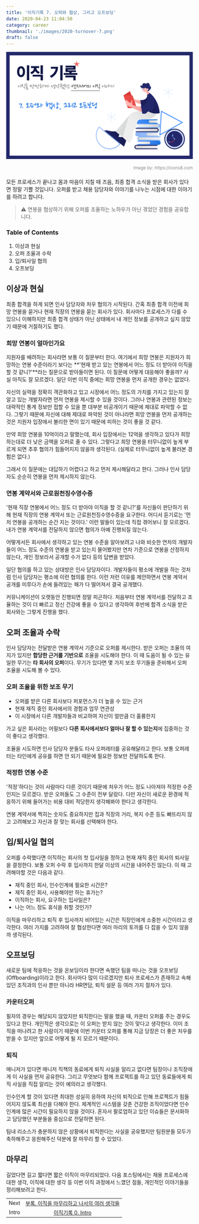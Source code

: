 ```yaml
---
title: '이직기록 7. 오퍼와 협상, 그리고 오프보딩'
date: 2020-04-23 11:04:50
category: career
thumbnail: './images/2020-turnover-7.png'
draft: false
---
```


![2020-turnover-7](./images/2020-turnover-7.png)

<div style="opacity: 0.5" align="right">
    <sup>Image by: <a>https://icons8.com</a></sup>
</div>

모든 프로세스가 끝나고 몸과 마음이 지칠 때 즈음, 최종 합격 소식을 받은 회사가 있다면 정말 기쁠 것입니다. 오퍼를 받고 채용 담당자와 이야기를 나누는 시점에 대한 이야기를 하려고 합니다.

> ⚠️ 연봉을 협상하기 위해 오퍼를 조율하는 노하우가 아닌 겪었던 경험을 공유합니다.

### Table of Contents

1. 이상과 현실
2. 오퍼 조율과 수락
3. 입/퇴사일 협의
4. 오프보딩

## 이상과 현실

최종 합격을 하게 되면 인사 담당자와 처우 협의가 시작된다. 간혹 최종 합격 이전에 희망 연봉을 묻거나 현재 직장의 연봉을 묻는 회사가 있다. 회사마다 프로세스가 다를 수 있으니 이해하지만 최종 합격 상태가 아닌 상태에서 내 개인 정보를 공개하고 싶지 않았기 때문에 거절하기도 했다.

### 희망 연봉이 얼마인가요

지원자를 배려하는 회사라면 보통 이 질문부터 한다. 여기에서 희망 연봉은 지원자가 희망하는 연봉 수준이라기 보다는 **'현재 받고 있는 연봉에서 어느 정도 더 받아야 이직을 할 것 같니?'**라는 질문으로 받아들이면 된다. 이 질문에 어떻게 대응해야 좋을까? 사실 아직도 잘 모르겠다. 일단 이번 이직 중에는 희망 연봉을 먼저 공개한 경우는 없었다.

자신의 실력을 정확히 객관화하고 있고 시장에서 어느 정도의 가치를 가지고 있는지 잘 알고 있는 개발자라면 먼저 연봉을 제시할 수 있을 것이다. 그러나 연봉과 관련된 정보는 대략적인 통계 정보만 접할 수 있을 뿐 대부분 비공개이기 때문에 제대로 파악할 수 없다. 그렇기 때문에 자신에 대해 제대로 파악된 것이 아니라면 희망 연봉을 먼저 공개하는 것은 지원자 입장에서 불리한 면이 있기 때문에 피하는 것이 좋을 것 같다.

만약 희망 연봉을 10억이라고 말했는데, 회사 입장에서는 12억을 생각하고 있다가 희망하는대로 더 낮은 금액을 오퍼로 줄 수 있다. 그렇다고 희망 연봉을 터무니없이 높게 부르게 되면 추후 협의가 힘들어지지 않을까 생각된다. (실제로 터무니없이 높게 불러본 경험은 없다.)

그래서 이 질문에는 대답하기 어렵다고 하고 먼저 제시해달라고 한다. 그러나 인사 담당자도 순순히 연봉을 먼저 제시하지 않는다.

### 연봉 계약서와 근로원천징수영수증

'현재 직장 연봉에서 어느 정도 더 받아야 이직을 할 것 같니?'를 자신들이 판단하기 위해 현재 직장의 연봉 계약서 또는 근로원천징수영수증을 요구한다. 어디서 듣기로는 '먼저 연봉을 공개하는 순간 지는 것이다.' 이런 말들이 있는데 직접 겪어보니 잘 모르겠다. 내가 연봉 계약서를 전달하지 않으면 협의가 아예 진행되질 않는다.

어떻게서든 회사에서 생각하고 있는 연봉 수준을 알아보려고 나와 비슷한 연차의 개발자들이 어느 정도 수준의 연봉을 받고 있는지 물어봤지만 연차 기준으로 연봉을 산정하지 않는다, 개인 정보라서 공개할 수가 없다 등의 답변을 받았다.

일단 협의를 하고 있는 상대방은 인사 담당자이다. 개발자들이 평소에 개발을 하는 것처럼 인사 담당자는 평소에 이런 협의를 한다. 이런 저런 이유를 제안하면서 연봉 계약서 공개를 미루다가 손에 들려있는 패가 다 떨어져서 결국 공개했다.

커뮤니케이션이 오랫동안 진행되면 정말 피곤하다. 처음부터 연봉 계약서를 전달하고 조율하는 것이 더 빠르고 정신 건강에 좋을 수 있다고 생각하여 후반에 합격 소식을 받은 회사와는 그렇게 진행을 했다.

## 오퍼 조율과 수락

인사 담당자는 전달받은 연봉 계약서 기준으로 오퍼를 제시한다. 받은 오퍼는 조율의 여지가 있지만 **합당한 근거를 기반으로** 조율을 시도해야 한다. 이 때 도움이 될 수 있는 유일한 무기는 **타 회사의 오퍼**이다. 무기가 있다면 몇 가지 보조 무기들을 준비해서 오퍼 조율을 시도해 볼 수 있다.

### 오퍼 조율을 위한 보조 무기

- 오퍼를 받은 다른 회사보다 퍼포먼스가 더 높을 수 있는 근거
- 현재 재직 중인 회사에서의 경험과 업무 연관성
- 이 시장에서 다른 개발자들과 비교하여 자신이 얼만큼 더 훌륭한지

가고 싶은 회사라는 어필보다 **다른 회사에서보다 얼마나 잘 할 수 있는지**에 집중하는 것이 좋다고 생각했다.

조율을 시도하면 인사 담당자 분들도 타사 오퍼레터를 공유해달라고 한다. 보통 오퍼레터는 타인에게 공유를 하면 안 되기 때문에 필요한 정보만 전달하도록 한다.

### 적정한 연봉 수준

'적정'하다는 것이 사람마다 다른 것이기 때문에 처우가 어느 정도 나아져야 적정한 수준인지는 모르겠다. 받은 오퍼들도 그 수준이 전부 달랐다. 다만 자신이 새로운 환경에 적응하기 위해 들어가는 비용 대비 적당한지 생각해봐야 한다고 생각한다.

연봉 계약서에 찍히는 숫자도 중요하지만 집과 직장의 거리, 복지 수준 등도 빠뜨리지 않고 고려해보고 자신과 잘 맞는 회사를 선택해야 한다.

## 입/퇴사일 협의

오퍼를 수락했다면 이직하는 회사의 첫 입사일을 정하고 현재 재직 중인 회사의 퇴사일을 결정한다. 보통 오퍼 수락 후 입사까지 한달 이상의 시간을 내어주진 않는다. 이 때 고려해야할 것은 다음과 같다.

- 재직 중인 회사, 인수인계에 필요한 시간은?
- 재직 중인 회사, 사용해야만 하는 휴가는?
- 이직하는 회사, 요구하는 입사일은?
- 나는 어느 정도 휴식을 취할 것인가?

이직을 마무리하고 퇴직 후 입사까지 비어있는 시간은 직장인에게 소중한 시간이라고 생각한다. 여러 가지를 고려하여 잘 협상한다면 여러 마리의 토끼를 다 잡을 수 있지 않을까 생각된다.

## 오프보딩

새로운 팀에 적응하는 것을 온보딩이라 한다면 속했던 팀을 떠나는 것을 오프보딩(Offboarding)이라고 한다. 회사마다 많이 다르겠지만 퇴사 프로세스가 존재하고 속해있던 조직과의 인사 뿐만 아니라 HR면담, 퇴직 설문 등 여러 가지 절차가 있다.

### 카운터오퍼

필자의 경우는 해당되지 않았지만 퇴직한다는 말을 했을 때, 카운터 오퍼를 주는 경우도 있다고 한다. 개인적은 생각으로는 이 오퍼는 받지 않는 것이 맞다고 생각한다. 이미 조직을 떠나려고 한 사람이기 때문에 이번 카운터 오퍼를 통해 지금 당장은 더 좋은 처우를 받을 수 있지만 앞으로 어떻게 될 지 모르기 때문이다.

### 퇴직

매니저가 있다면 매니저 직책의 동료에게 퇴직 사실을 알리고 없다면 팀장이나 조직장에게 이 사실을 먼저 공유한다. 그리고 무엇보다 함께 프로젝트를 하고 있던 동료들에게 퇴직 사실을 직접 알리는 것이 예의라고 생각했다.

인수인계 할 것이 있다면 최대한 성실히 응하여 자신의 퇴직으로 인해 프로젝트가 힘들어지지 않도록 최선을 다해야 한다. 체계적인 시스템을 갖춘 건강한 조직이었다면 인수인계에 많은 시간이 필요하지 않을 것이다. 혼자서 팔로업하고 있던 이슈들은 문서화하고 담당했던 부분들을 중심으로 전달하면 된다.

팀내 리소스가 충분하지 않은 상황에서 퇴직한다는 사실을 공유했지만 팀원분들 모두가 축하해주고 응원해주신 덕분에 잘 마무리 할 수 있었다.

## 마무리

길었다면 길고 짧다면 짧은 이직이 마무리되었다. 다음 포스팅에서는 채용 프로세스에 대한 생각, 이직에 대한 생각 등 이번 이직 과정에서 느꼈던 점들, 개인적인 이야기들을 정리해보려고 한다.

|       |                                                                                       |
| :---: | :-----------------------------------------------------------------------------------: |
| Next  | [부록. 이직을 마무리하고 나서의 여러 생각들](https://jbee.io/articles/career/2020-turnover-8/) |
| Intro |             [이직기록 0. Intro](https://jbee.io/articles/career/2020-turnover-0/)              |
